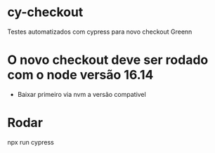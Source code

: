# cy-checkout
Testes automatizados com cypress para novo checkout Greenn

# O novo checkout deve ser rodado com o node versão 16.14
- Baixar primeiro via nvm a versão compativel

# Rodar
npx run cypress
